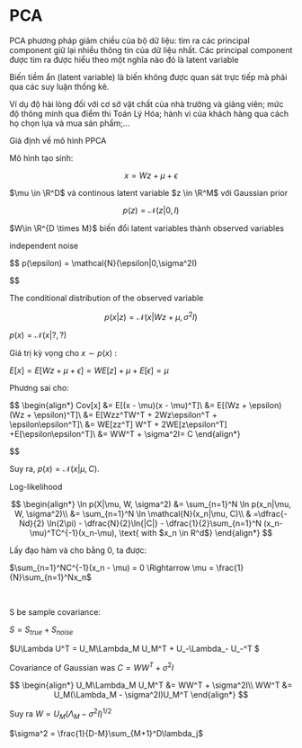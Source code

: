 # PCA

PCA phương pháp giảm chiều của bộ dữ liệu: tìm ra các principal component giữ lại nhiều thông tin của dữ liệu nhất. Các principal component được tìm ra được hiểu theo một nghĩa nào đó là latent variable

Biến tiềm ẩn (latent variable) là biến không được quan sát trực tiếp mà phải qua các suy luận thống kê.

Ví dụ độ hài lòng đối với cơ sở vật chất của nhà trường và giảng viên; mức độ thông minh qua điểm thi Toán Lý Hóa; hành vi của khách hàng qua cách họ chọn lựa và mua sản phẩm;...

Giả định về mô hình PPCA

Mô hình tạo sinh:

```math
x = Wz + \mu + \epsilon
```

$\mu \in \R^D$ và continous latent variable $z \in \R^M$  với Gaussian prior

$$
p(z) = \mathcal{N}(z|0,I)
$$

$W\in \R^{D \times M}$ biến đổi latent variables thành observed variables

independent noise

$$
p(\epsilon) = \mathcal{N}(\epsilon|0,\sigma^2I)

$$

The conditional distribution of the observed variable

$$
p(x|z) = \mathcal{N}(x|Wz + \mu,\sigma^2I)
$$



$p(x)=\mathcal{N}(x|?,?)$



Giá trị kỳ vọng  cho $x \sim p(x)$ :

$E[x] =E[Wz + \mu+ \epsilon] = WE[z] + \mu+ E[\epsilon] = \mu$



Phương sai cho:

$$
\begin{align*}
Cov[x] &= E[(x - \mu)(x - \mu)^T]\\  &= E[(Wz + \epsilon)(Wz + \epsilon)^T]\\
&= E[Wzz^TW^T + 2Wz\epsilon^T + \epsilon\epsilon^T]\\ 
&= WE[zz^T] W^T + 2WE[z\epsilon^T] +E[\epsilon\epsilon^T]\\ 
&= WW^T + \sigma^2I= C 
\end{align*}

$$

 Suy ra, $p(x) = \mathcal{N}(x|\mu, C)$.

Log-likelihood

$$
\begin{align*}
\ln p(X|\mu, W, \sigma^2) &= \sum_{n=1}^N \ln p(x_n|\mu, W, \sigma^2)\\ 
&= \sum_{n=1}^N \ln \mathcal{N}(x_n|\mu, C)\\ 
& =\dfrac{-Nd}{2} \ln(2\pi) - \dfrac{N}{2}\ln{|C|} - \dfrac{1}{2}\sum_{n=1}^N (x_n-\mu)^TC^{-1}(x_n-\mu), \text{ with $x_n \in R^d$}
\end{align*}
$$

Lấy đạo hàm và cho bằng 0, ta được:

$\sum_{n=1}^NC^{-1}(x_n - \mu) = 0 \Rightarrow \mu = \frac{1}{N}\sum_{n=1}^Nx_n$

 

S be  sample covariance:

$S = S_{true} + S_{noise}$

$U\Lambda U^T = U_M\Lambda_M U_M^T + U_-\Lambda_- U_-^T $

Covariance of Gaussian was $C= WW^T + \sigma^2I$

$$
\begin{align*}
U_M\Lambda_M U_M^T &= WW^T + \sigma^2I\\
WW^T &= U_M(\Lambda_M - \sigma^2I)U_M^T
\end{align*}
$$

Suy ra  $W = U_M(\Lambda_M - \sigma^2I)^{1/2}$



$\sigma^2 = \frac{1}{D-M}\sum_{M+1}^D\lambda_j$
